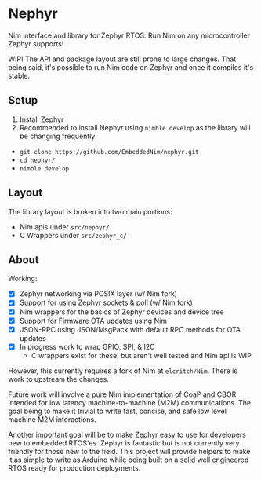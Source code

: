 # Nephyr

Nim interface and library for Zephyr RTOS. Run Nim on any microcontroller Zephyr supports! 

WIP! The API and package layout are still prone to large changes. That being said, it's possible to run Nim code on Zephyr and once it compiles it's stable.

## Setup

1. Install Zephyr
2. Recommended to install Nephyr using `nimble develop` as the library will be changing frequently:
  - `git clone https://github.com/EmbeddedNim/nephyr.git`
  - `cd nephyr/`
  - `nimble develop`

## Layout

The library layout is broken into two main portions:
- Nim apis under `src/nephyr/`
- C Wrappers under `src/zephyr_c/`

## About

Working: 
- [x] Zephyr networking via POSIX layer (w/ Nim fork)
- [x] Support for using Zephyr sockets & poll (w/ Nim fork)
- [x] Nim wrappers for the basics of Zephyr devices and device tree
- [x] Support for Firmware OTA updates using Nim
- [x] JSON-RPC using JSON/MsgPack with default RPC methods for OTA updates
- [x] In progress work to wrap GPIO, SPI, & I2C
  - C wrappers exist for these, but aren't well tested and Nim api is WIP


However, this currently requires a fork of Nim at `elcritch/Nim`. There is work to upstream the changes. 

Future work will involve a pure Nim implementation of CoaP and CBOR intended for low latency machine-to-machine (M2M) communications. The goal being to make it trivial to write fast, concise, and safe low level machine M2M interactions. 

Another important goal will be to make Zephyr easy to use for developers new to embedded RTOS'es. Zephyr is fantastic but is not currently very friendly for those new to the field. This project will provide helpers to make it as simple to write as Arduino while being built on a solid well engineered RTOS ready for production deployments. 
